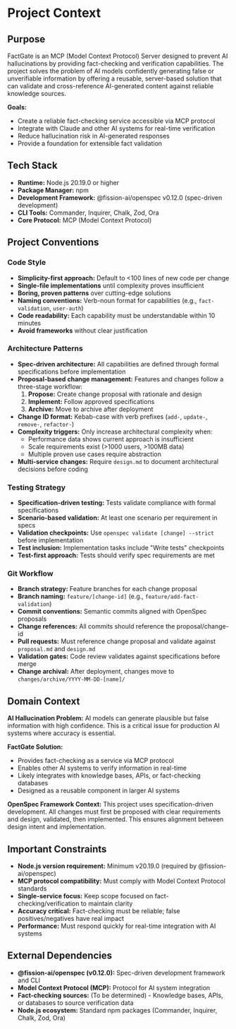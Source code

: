 # Project Context

## Purpose
FactGate is an MCP (Model Context Protocol) Server designed to prevent AI hallucinations by providing fact-checking and verification capabilities. The project solves the problem of AI models confidently generating false or unverifiable information by offering a reusable, server-based solution that can validate and cross-reference AI-generated content against reliable knowledge sources.

**Goals:**
- Create a reliable fact-checking service accessible via MCP protocol
- Integrate with Claude and other AI systems for real-time verification
- Reduce hallucination risk in AI-generated responses
- Provide a foundation for extensible fact validation

## Tech Stack
- **Runtime:** Node.js 20.19.0 or higher
- **Package Manager:** npm
- **Development Framework:** @fission-ai/openspec v0.12.0 (spec-driven development)
- **CLI Tools:** Commander, Inquirer, Chalk, Zod, Ora
- **Core Protocol:** MCP (Model Context Protocol)

## Project Conventions

### Code Style
- **Simplicity-first approach:** Default to <100 lines of new code per change
- **Single-file implementations** until complexity proves insufficient
- **Boring, proven patterns** over cutting-edge solutions
- **Naming conventions:** Verb-noun format for capabilities (e.g., `fact-validation`, `user-auth`)
- **Code readability:** Each capability must be understandable within 10 minutes
- **Avoid frameworks** without clear justification

### Architecture Patterns
- **Spec-driven architecture:** All capabilities are defined through formal specifications before implementation
- **Proposal-based change management:** Features and changes follow a three-stage workflow:
  1. **Propose:** Create change proposal with rationale and design
  2. **Implement:** Follow approved specifications
  3. **Archive:** Move to archive after deployment
- **Change ID format:** Kebab-case with verb prefixes (`add-`, `update-`, `remove-`, `refactor-`)
- **Complexity triggers:** Only increase architectural complexity when:
  - Performance data shows current approach is insufficient
  - Scale requirements exist (>1000 users, >100MB data)
  - Multiple proven use cases require abstraction
- **Multi-service changes:** Require `design.md` to document architectural decisions before coding

### Testing Strategy
- **Specification-driven testing:** Tests validate compliance with formal specifications
- **Scenario-based validation:** At least one scenario per requirement in specs
- **Validation checkpoints:** Use `openspec validate [change] --strict` before implementation
- **Test inclusion:** Implementation tasks include "Write tests" checkpoints
- **Test-first approach:** Tests should verify spec requirements are met

### Git Workflow
- **Branch strategy:** Feature branches for each change proposal
- **Branch naming:** `feature/[change-id]` (e.g., `feature/add-fact-validation`)
- **Commit conventions:** Semantic commits aligned with OpenSpec proposals
- **Change references:** All commits should reference the proposal/change-id
- **Pull requests:** Must reference change proposal and validate against `proposal.md` and `design.md`
- **Validation gates:** Code review validates against specifications before merge
- **Change archival:** After deployment, changes move to `changes/archive/YYYY-MM-DD-[name]/`

## Domain Context

**AI Hallucination Problem:**
AI models can generate plausible but false information with high confidence. This is a critical issue for production AI systems where accuracy is essential.

**FactGate Solution:**
- Provides fact-checking as a service via MCP protocol
- Enables other AI systems to verify information in real-time
- Likely integrates with knowledge bases, APIs, or fact-checking databases
- Designed as a reusable component in larger AI systems

**OpenSpec Framework Context:**
This project uses specification-driven development. All changes must first be proposed with clear requirements and design, validated, then implemented. This ensures alignment between design intent and implementation.

## Important Constraints

- **Node.js version requirement:** Minimum v20.19.0 (required by @fission-ai/openspec)
- **MCP protocol compatibility:** Must comply with Model Context Protocol standards
- **Single-service focus:** Keep scope focused on fact-checking/verification to maintain clarity
- **Accuracy critical:** Fact-checking must be reliable; false positives/negatives have real impact
- **Performance:** Must respond quickly for real-time integration with AI systems

## External Dependencies

- **@fission-ai/openspec (v0.12.0):** Spec-driven development framework and CLI
- **Model Context Protocol (MCP):** Protocol for AI system integration
- **Fact-checking sources:** (To be determined) - Knowledge bases, APIs, or databases to source verification data
- **Node.js ecosystem:** Standard npm packages (Commander, Inquirer, Chalk, Zod, Ora)
